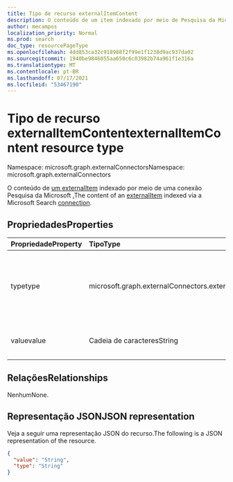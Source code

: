 ```yaml
---
title: Tipo de recurso externalItemContent
description: O conteúdo de um item indexado por meio de Pesquisa da Microsoft conexão.
author: mecampos
localization_priority: Normal
ms.prod: search
doc_type: resourcePageType
ms.openlocfilehash: 4dd853ca32c918988f2f99e1f1238d9ac937da02
ms.sourcegitcommit: 1940be9846055aa650c6c03982b74a961f1e316a
ms.translationtype: MT
ms.contentlocale: pt-BR
ms.lasthandoff: 07/17/2021
ms.locfileid: "53467190"
---
```

# <a name="externalitemcontent-resource-type"></a><span data-ttu-id="79256-103">Tipo de recurso externalItemContent</span><span class="sxs-lookup"><span data-stu-id="79256-103">externalItemContent resource type</span></span>

<span data-ttu-id="79256-104">Namespace: microsoft.graph.externalConnectors</span><span class="sxs-lookup"><span data-stu-id="79256-104">Namespace: microsoft.graph.externalConnectors</span></span>

<span data-ttu-id="79256-105">O conteúdo de [um externalItem](externalconnectors-externalitem.md) indexado por meio de uma conexão Pesquisa da Microsoft [.](externalconnectors-externalconnection.md)</span><span class="sxs-lookup"><span data-stu-id="79256-105">The content of an [externalItem](externalconnectors-externalitem.md) indexed via a Microsoft Search [connection](externalconnectors-externalconnection.md).</span></span>

## <a name="properties"></a><span data-ttu-id="79256-106">Propriedades</span><span class="sxs-lookup"><span data-stu-id="79256-106">Properties</span></span>
|<span data-ttu-id="79256-107">Propriedade</span><span class="sxs-lookup"><span data-stu-id="79256-107">Property</span></span>|<span data-ttu-id="79256-108">Tipo</span><span class="sxs-lookup"><span data-stu-id="79256-108">Type</span></span>|<span data-ttu-id="79256-109">Descrição</span><span class="sxs-lookup"><span data-stu-id="79256-109">Description</span></span>|
|:---|:---|:---|
|<span data-ttu-id="79256-110">type</span><span class="sxs-lookup"><span data-stu-id="79256-110">type</span></span>|<span data-ttu-id="79256-111">microsoft.graph.externalConnectors.externalItemContentType</span><span class="sxs-lookup"><span data-stu-id="79256-111">microsoft.graph.externalConnectors.externalItemContentType</span></span>|<span data-ttu-id="79256-112">O tipo de conteúdo na propriedade value.</span><span class="sxs-lookup"><span data-stu-id="79256-112">The type of content in the value property.</span></span> <span data-ttu-id="79256-113">Os valores possíveis são: `text`, `html`, `unknownFutureValue`.</span><span class="sxs-lookup"><span data-stu-id="79256-113">Possible values are: `text`, `html`, `unknownFutureValue`.</span></span>|
|<span data-ttu-id="79256-114">value</span><span class="sxs-lookup"><span data-stu-id="79256-114">value</span></span>|<span data-ttu-id="79256-115">Cadeia de caracteres</span><span class="sxs-lookup"><span data-stu-id="79256-115">String</span></span>|<span data-ttu-id="79256-116">O conteúdo do externalItem.</span><span class="sxs-lookup"><span data-stu-id="79256-116">The content for the externalItem.</span></span> <span data-ttu-id="79256-117">Obrigatório.</span><span class="sxs-lookup"><span data-stu-id="79256-117">Required.</span></span>|

## <a name="relationships"></a><span data-ttu-id="79256-118">Relações</span><span class="sxs-lookup"><span data-stu-id="79256-118">Relationships</span></span>
<span data-ttu-id="79256-119">Nenhum</span><span class="sxs-lookup"><span data-stu-id="79256-119">None.</span></span>

## <a name="json-representation"></a><span data-ttu-id="79256-120">Representação JSON</span><span class="sxs-lookup"><span data-stu-id="79256-120">JSON representation</span></span>
<span data-ttu-id="79256-121">Veja a seguir uma representação JSON do recurso.</span><span class="sxs-lookup"><span data-stu-id="79256-121">The following is a JSON representation of the resource.</span></span>
<!-- {
  "blockType": "resource",
  "@odata.type": "microsoft.graph.externalConnectors.externalItemContent"
}
-->
``` json
{
  "value": "String",
  "type": "String"
}
```

